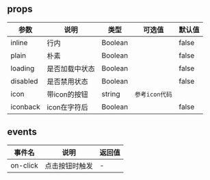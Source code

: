 ## props
| 参数      | 说明    | 类型      | 可选值       | 默认值   |
|---------- |-------- |---------- |-------------  |-------- |
| inline     | 行内   | Boolean  |     |    false   |
| plain     | 朴素   | Boolean    |   |     false  |
| loading     | 是否加载中状态   | Boolean    |    |     false  |
| disabled     | 是否禁用状态   | 	Boolean    |    |     false  |
| icon     | 带icon的按钮   | 	string    |   `参考icon代码`  |       |
| iconback     | icon在字符后   | 	Boolean    |    |  false    |


## events
| 事件名	      | 说明	    | 返回值 |
|---------- |-------- |---------- |
| on-click     | 点击按钮时触发   | -  |
